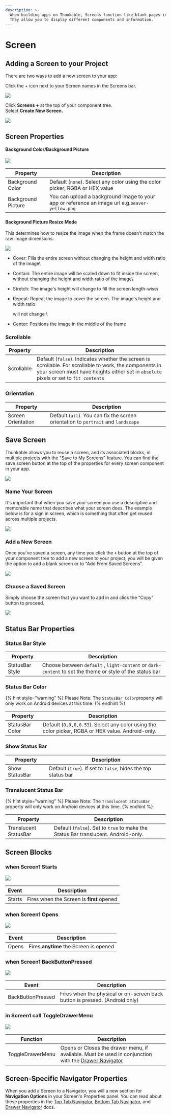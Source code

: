 ```yaml
---
description: >-
  When building apps on Thunkable, Screens function like blank pages in a book.
  They allow you to display different components and information.
---
```


# Screen

## Adding a Screen to your Project

There are two ways to add a new screen to your app:

Click the + icon next to your Screen names in the Screens bar.

![](.gitbook/assets/screen-shot-2021-04-12-at-8.06.10-am.png)

Click **Screens +** at the top of your component tree. \
Select **Create New Screen.**

![](.gitbook/assets/screen-shot-2021-04-08-at-5.11.05-pm.png)

## Screen Properties

#### Background Color/Background Picture

![](.gitbook/assets/screen-shot-2021-04-12-at-8.03.54-am.png)

| Property           | Description                                                                                     |
| ------------------ | ----------------------------------------------------------------------------------------------- |
| Background Color   | Default (`none`). Select any color using the color picker, RGBA or HEX value                    |
| Background Picture | You can upload a background image to your app or reference an image url e.g.`beaver-yellow.png` |

#### Background Picture Resize Mode

This determines how to resize the image when the frame doesn't match the raw image dimensions.

![](<.gitbook/assets/image (85).png>)

* Cover: Fills the entire screen without changing the height and width ratio of the image\

* Contain: The entire image will be scaled down to fit inside the screen, without changing the height and width ratio of the image\

* Stretch: The image's height will change to fill the screen length-wise\

*   Repeat: Repeat the image to cover the screen. The image's height and width ratio

    &#x20;will not change  \

* Center: Positions the image in the middle of the frame

### Scrollable

| Property   | Description                                                                                                                                                                                     |
| ---------- | ----------------------------------------------------------------------------------------------------------------------------------------------------------------------------------------------- |
| Scrollable | Default (`false`). Indicates whether the screen is scrollable. For scrollable to work, the components in your screen must have heights either set in `absolute` pixels or set to `fit contents` |

### Orientation

| Property           | Description                                                                       |
| ------------------ | --------------------------------------------------------------------------------- |
| Screen Orientation | Default (`all`). You can fix the screen orientation to `portrait` and `landscape` |

## Save Screen

Thunkable allows you to reuse a screen, and its associated blocks, in multiple projects with the "Save to My Screens" feature. You can find the save screen button at the top of the properties for every screen component in your app.

![](.gitbook/assets/screen-shot-2021-10-01-at-9.59.01-am.png)

### Name Your Screen

It's important that when you save your screen you use a descriptive and memorable name that describes what your screen does. The example below is for a sign in screen, which is something that often get reused across multiple projects.

![](.gitbook/assets/03\_name\_screen.png)

### Add a New Screen

Once you've saved a screen, any time you click the **`+`** button at the top of your component tree to add a new screen to your project, you will be given the option to add a blank screen or to "Add From Saved Screens".

![](.gitbook/assets/screen-shot-2021-10-01-at-10.00.23-am.png)

### Choose a Saved Screen

Simply choose the screen that you want to add in and click the "Copy" button to proceed.

![](.gitbook/assets/05\_choose\_screen.png)

##

## Status Bar Properties

### Status Bar Style

| Property        | Description                                                                                              |
| --------------- | -------------------------------------------------------------------------------------------------------- |
| StatusBar Style | Choose between `default` , `light-content` or `dark-content` to set the theme or style of the status bar |

### Status Bar Color

{% hint style="warning" %}
Please Note: The `StatusBar Color`property will only work on Android devices at this time.
{% endhint %}

| Property        | Description                                                                                       |
| --------------- | ------------------------------------------------------------------------------------------------- |
| StatusBar Color | Default (`0,0,0,0.53`). Select any color using the color picker, RGBA or HEX value. Android-only. |

### Show Status Bar

| Property       | Description                                                   |
| -------------- | ------------------------------------------------------------- |
| Show StatusBar | Default (`true`). If set to `false`, hides the top status bar |

### Translucent Status Bar&#x20;

{% hint style="warning" %}
Please Note: The `Translucent StatusBar` property will only work on Android devices at this time.
{% endhint %}

| Property               | Description                                                                         |
| ---------------------- | ----------------------------------------------------------------------------------- |
| Translucent StatusBar  | Default (`false`). Set to `true` to make the Status Bar translucent.  Android-only. |

## Screen Blocks&#x20;

### when Screen1 Starts

![](.gitbook/assets/screen-starts.png)

| Event  | Description                               |
| ------ | ----------------------------------------- |
| Starts | Fires when the Screen is **first** opened |

### when Screen1 Opens

![](.gitbook/assets/screen-opens.png)

| Event | Description                            |
| ----- | -------------------------------------- |
| Opens | Fires **anytime** the Screen is opened |

### when Screen1 BackButtonPressed

![](.gitbook/assets/screen-back-button-pressed.png)

| Event             | Description                                                                 |
| ----------------- | --------------------------------------------------------------------------- |
| BackButtonPressed | Fires when the physical or on-screen back button is pressed. (Android only) |

### in Screen1 call ToggleDrawerMenu

![](.gitbook/assets/screen-toggle-drawer-menu.png)

| Function         | Description                                                                                                                 |
| ---------------- | --------------------------------------------------------------------------------------------------------------------------- |
| ToggleDrawerMenu | Opens or Closes the drawer menu, if available. Must be used in conjunction with the [Drawer Navigator](drawer-navigator.md) |

## Screen-Specific Navigator Properties

When you add a Screen to a Navigator, you will a new section for **Navigation Options** in your Screen's Properties panel. You can read about these properties in the [Top Tab Navigator](top-tab-navigator.md#screen-specific-tab-navigator-properties), [Bottom Tab Navigator](bottom-tab-navigator.md#screen-specific-tab-navigator-properties), and [Drawer Navigator](drawer-navigator.md#screen-specific-drawer-navigator-properties) docs.
